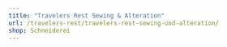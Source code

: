 ```yaml
---
title: "Travelers Rest Sewing & Alteration"
url: /travelers-rest/travelers-rest-sewing-und-alteration/
shop: Schneiderei
---
```

